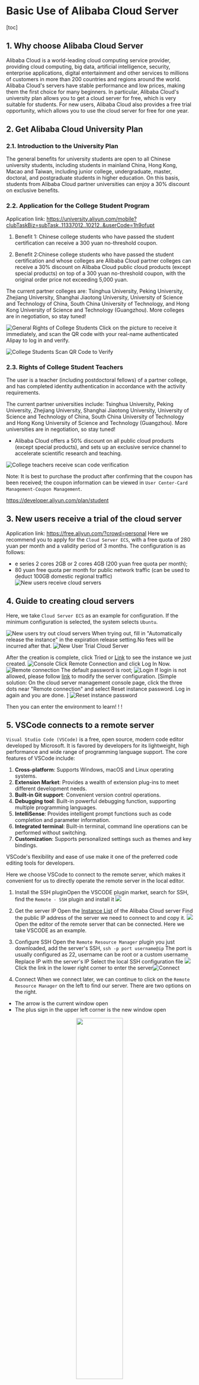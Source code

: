 # Basic Use of Alibaba Cloud Server

[toc]

## 1. Why choose Alibaba Cloud Server

Alibaba Cloud is a world-leading cloud computing service provider, providing cloud computing, big data, artificial intelligence, security, enterprise applications, digital entertainment and other services to millions of customers in more than 200 countries and regions around the world. Alibaba Cloud's servers have stable performance and low prices, making them the first choice for many beginners. In particular, Alibaba Cloud's university plan allows you to get a cloud server for free, which is very suitable for students. For new users, Alibaba Cloud also provides a free trial opportunity, which allows you to use the cloud server for free for one year.

## 2. Get Alibaba Cloud University Plan

### 2.1. Introduction to the University Plan

The general benefits for university students are open to all Chinese university students, including students in mainland China, Hong Kong, Macao and Taiwan, including junior college, undergraduate, master, doctoral, and postgraduate students in higher education. On this basis, students from Alibaba Cloud partner universities can enjoy a 30% discount on exclusive benefits.

### 2.2. Application for the College Student Program

Application link: https://university.aliyun.com/mobile?clubTaskBiz=subTask..11337012..10212..&userCode=1h9ofupt

1. Benefit 1: Chinese college students who have passed the student certification can receive a 300 yuan no-threshold coupon.

2. Benefit 2:Chinese college students who have passed the student certification and whose colleges are Alibaba Cloud partner colleges can receive a 30% discount on Alibaba Cloud public cloud products (except special products) on top of a 300 yuan no-threshold coupon, with the original order price not exceeding 5,000 yuan.

The current partner colleges are: Tsinghua University, Peking University, Zhejiang University, Shanghai Jiaotong University, University of Science and Technology of China, South China University of Technology, and Hong Kong University of Science and Technology (Guangzhou). More colleges are in negotiation, so stay tuned!

![General Rights of College Students](../../figures/C1-5-Aliyun_student0.png)
Click on the picture to receive it immediately, and scan the QR code with your real-name authenticated Alipay to log in and verify.

![College Students Scan QR Code to Verify](../../figures/C1-5-Aliyun_student1.png)

### 2.3. Rights of College Student Teachers

The user is a teacher (including postdoctoral fellows) of a partner college, and has completed identity authentication in accordance with the activity requirements.

The current partner universities include: Tsinghua University, Peking University, Zhejiang University, Shanghai Jiaotong University, University of Science and Technology of China, South China University of Technology and Hong Kong University of Science and Technology (Guangzhou). More universities are in negotiation, so stay tuned! 

- Alibaba Cloud offers a 50% discount on all public cloud products (except special products), and sets up an exclusive service channel to accelerate scientific research and teaching.

![College teachers receive scan code verification](../../figures/C1-5-Aliyun_teacher.png)

Note: It is best to purchase the product after confirming that the coupon has been received; the coupon information can be viewed in `User Center-Card Management-Coupon Management`.

https://developer.aliyun.com/plan/student

## 3. New users receive a trial of the cloud server

Application link: https://free.aliyun.com/?crowd=personal
Here we recommend you to apply for the `Cloud Server ECS`, with a free quota of 280 yuan per month and a validity period of 3 months. The configuration is as follows:

- e series 2 cores 2GB or 2 cores 4GB (200 yuan free quota per month);
- 80 yuan free quota per month for public network traffic (can be used to deduct 100GB domestic regional traffic)
![New users receive cloud servers](../../figures/C1-5-Aliyun_newbee.png)

## 4. Guide to creating cloud servers

Here, we take `Cloud Server ECS` as an example for configuration. If the minimum configuration is selected, the system selects `Ubuntu`.

![New users try out cloud servers](../../figures/C1-5-Aliyun_config0.png)
When trying out, fill in "Automatically release the instance" in the expiration release setting.No fees will be incurred after that.
![New User Trial Cloud Server](../../figures/C1-5-Aliyun_config1.png)

After the creation is complete, click Tried or [Link](https://ecs.console.aliyun.com/home#) to see the instance we just created.
![Console](../../figures/C1-5-Aliyun_home.png)
Click Remote Connection and click Log In Now.
![Remote connection](../../figures/C1-5-Aliyun_login.png)
The default password is root;
![Login](../../figures/C1-5-Aliyun_login1.png)
If login is not allowed, please follow [link](https://help.aliyun.com/zh/ecs/user-guide/use-the-password-can-t-login-the-linux-cloud-server-ecs-what-should-i-do) to modify the server configuration. 
[Simple solution: On the cloud server management console page, click the three dots near "Remote connection" and select Reset instance password. Log in again and you are done. ]
![Reset instance password](../../figures/C1-5-Aliyun_rest_pass.jpg)

Then you can enter the environment to learn! ! !

## 5. VSCode connects to a remote server

`Visual Studio Code (VSCode)` is a free, open source, modern code editor developed by Microsoft. It is favored by developers for its lightweight, high performance and wide range of programming language support. The core features of VSCode include:

1. **Cross-platform**: Supports Windows, macOS and Linux operating systems.
2. **Extension Market**: Provides a wealth of extension plug-ins to meet different development needs.
3. **Built-in Git support**: Convenient version control operations.
4. **Debugging tool**: Built-in powerful debugging function, supporting multiple programming languages.
5. **IntelliSense**: Provides intelligent prompt functions such as code completion and parameter information.
6. **Integrated terminal**: Built-in terminal, command line operations can be performed without switching.
7. **Customization**: Supports personalized settings such as themes and key bindings.

VSCode's flexibility and ease of use make it one of the preferred code editing tools for developers.

Here we choose VSCode to connect to the remote server, which makes it convenient for us to directly operate the remote server in the local editor.

1. Install the SSH pluginOpen the VSCODE plugin market, search for SSH, find the `Remote - SSH` plugin and install it
![](../../figures/C1-5-ssh_plugin.png)

2. Get the server IP
Open the [Instance List](https://ecs.console.aliyun.com/server/region/) of the Alibaba Cloud server
Find the public IP address of the server we need to connect to and copy it.
![](../../figures/C1-5-ssh_server_ip.png)
Open the editor of the remote server that can be connected. Here we take VSCODE as an example.
3. Configure SSH
Open the `Remote Resource Manager` plugin you just downloaded, add the server's SSH,
`ssh -p port username@ip`
The port is usually configured as 22,
username can be root or a custom username
Replace IP with the server's IP
Select the local SSH configuration file
![](../../figures/C1-5-ssh_login.png)
Click the link in the lower right corner to enter the server![Connect](../../figures/C1-5-ssh_concent.png)
4. Connect
When we connect later, we can continue to click on the `Remote Resource Manager` on the left to find our server. There are two options on the right.

- The arrow is the current window open
- The plus sign in the upper left corner is the new window open
<p align="center">
<img src="../../figures/C1-5-ssh_concent_option.png" width="50%">
</p>

5. Open the directory
Then click Open Folder and enter the required directory to open

![Connection Options](../../figures/C1-5-ssh_open.png)

Then you can have fun programming! ! !

## VI. Use of Jupyter Notebook

**Jupyter Notebook** is an open source `interactive computing environment` that allows users to create and share documents containing live code, equations, visualizations, and text. Its name comes from the three core programming languages ​​it supports: Julia, Python, and R, which is also the origin of the name "Ju-pyt-er". Files written in Jupyter NotebookThe suffix is ​​`.ipynb`

The main features of Jupyter Notebook include:

1. **Interactive programming**: Users can write code in separate cells and execute it, and `see the results of the code immediately`, which is very useful for data analysis, machine learning, scientific computing and other fields.

2. **Multi-language support**: Although originally designed for Julia, Python and R, Jupyter now supports more than 40 programming languages ​​by using the corresponding kernels.

3. **Rich display functions**: Jupyter Notebook supports Markdown, allowing users to add rich media content such as formatted text, images, videos, HTML, LaTeX, etc., making the document more vivid and informative.

4. **Data visualization**: Jupyter Notebook is seamlessly integrated with many data visualization libraries (such as Matplotlib, Plotly, Bokeh, etc.), and can generate charts and visualize data directly in Notebook.

5. **Easy to share**: Notebook files can be easily shared via email, cloud services, or Jupyter Notebook Viewer, and others can view the content, run the code, and even leave comments.

6. **Extensibility**: JuPyter has a large number of extensions that can enhance its functionality, such as interactive widgets, code auto-completion, theme change, etc.

7. **Scientific computing tool integration**: Jupyter Notebook can be integrated with many scientific computing and data analysis tools, such as Python libraries such as NumPy, Pandas, SciPy, etc., making data processing and analysis more convenient.

Jupyter Notebook is a widely used tool for data scientists, researchers, educators, and students. It promotes the development of open science and education, making it easier for people to share and reproduce research results.

This tutorial uses Jupyter Notebook to write and run code, which facilitates our code writing and debugging.

`VSCODE` currently does not need to install any plug-ins to open Jupyter Notebook files directly. (You can also follow the next chapter to install the plug-in configuration)

Notebook documents consist of a series of cells, mainly in the following two forms.

- **Code cell**: Enter code in a code cell and press `Shift + Enter` to run the code in the cell and display the output results below.
- **Markdown cells**: Use `Markdown` syntax to write text in cells. You can create headers, lists, links, formatted text, etc., and use `Ctrl + Enter` to render the current Markdown cell.

Usually we use code cells to write code and run it in time to view the results. And use the following shortcut keys to improve efficiency:

### Cell Editing

- `Enter`: Enter edit mode.

- `Esc`: Exit edit mode.

### Cell Operations

- `A`: Insert a new cell above the current cell.

- `B`: Insert a new cell below the current cell.

- `D` (press twice): Delete the current cell.

- `Z`: Undo the delete operation.

- `C`: Copy the current cell.

- `V`: Paste the previously copied cell.

- `X`: Cut the current cell.

- `Y`: Convert the current cell to a code cell.

- `M`: Convert the current cell to a Markdown cell.

- `Shift + M`: Toggle the Markdown rendering state of the cell.

### Code Execution and Debugging

- `Shift + Enter`: Run the current cell and jump to the next cell.
- `Ctrl + Enter`: Run the current cell but do not jump to the next cell.
- `Alt + Enter`: Run the current cell and insert a new cell below.
- `Esc`: Enter command mode.
- `Enter`: Enter edit mode.
- `Ctrl + Shift + -`: Split the current cell into two cells.
- `Ctrl + Shift + P`: Open the command palette, where you can search and execute various commands.

### Navigation and window management

- `Up` / `Down` or `K` / `J`: Move up and down between cells.
- `Home` / `End`: Jump to the beginning or end of the Notebook.
- `Ctrl + Home` / `Ctrl + End`: Jump to the first or last cell of the current Notebook.
- `Tab`: Switch to the next panel in the Notebook view (for example, from the editor to the output or metadata panel).
- `Shift + Tab`: Switch to the previous panel in the Notebook view.

### Other useful shortcuts

- `H`: Show or hide the Notebook sidebar.
- `M`: Convert the current cell to a Markdown cell.
- `Y`: Convert the current cell to a code cell.

---

> Currently we haveNow that you have mastered the necessary foundation for development, you can go directly to `7. Environment Configuration` to configure the environment.